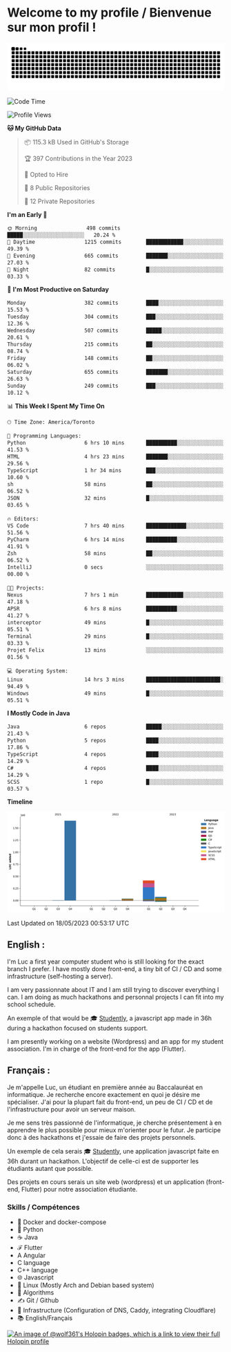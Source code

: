 # Welcome to my profile / Bienvenue sur mon profil !

![snake gif](https://github.com/wolf-361/wolf-361/blob/output/github-contribution-grid-snake.svg)

<!--START_SECTION:waka-->
![Code Time](http://img.shields.io/badge/Code%20Time-93%20hrs%2058%20mins-blue)

![Profile Views](http://img.shields.io/badge/Profile%20Views-0-blue)

**🐱 My GitHub Data** 

> 📦 115.3 kB Used in GitHub's Storage 
 > 
> 🏆 397 Contributions in the Year 2023
 > 
> 💼 Opted to Hire
 > 
> 📜 8 Public Repositories 
 > 
> 🔑 12 Private Repositories 
 > 
**I'm an Early 🐤** 

```text
🌞 Morning                498 commits         █████░░░░░░░░░░░░░░░░░░░░   20.24 % 
🌆 Daytime                1215 commits        ████████████░░░░░░░░░░░░░   49.39 % 
🌃 Evening                665 commits         ███████░░░░░░░░░░░░░░░░░░   27.03 % 
🌙 Night                  82 commits          █░░░░░░░░░░░░░░░░░░░░░░░░   03.33 % 
```
📅 **I'm Most Productive on Saturday** 

```text
Monday                   382 commits         ████░░░░░░░░░░░░░░░░░░░░░   15.53 % 
Tuesday                  304 commits         ███░░░░░░░░░░░░░░░░░░░░░░   12.36 % 
Wednesday                507 commits         █████░░░░░░░░░░░░░░░░░░░░   20.61 % 
Thursday                 215 commits         ██░░░░░░░░░░░░░░░░░░░░░░░   08.74 % 
Friday                   148 commits         ██░░░░░░░░░░░░░░░░░░░░░░░   06.02 % 
Saturday                 655 commits         ███████░░░░░░░░░░░░░░░░░░   26.63 % 
Sunday                   249 commits         ███░░░░░░░░░░░░░░░░░░░░░░   10.12 % 
```


📊 **This Week I Spent My Time On** 

```text
🕑︎ Time Zone: America/Toronto

💬 Programming Languages: 
Python                   6 hrs 10 mins       ██████████░░░░░░░░░░░░░░░   41.53 % 
HTML                     4 hrs 23 mins       ███████░░░░░░░░░░░░░░░░░░   29.56 % 
TypeScript               1 hr 34 mins        ███░░░░░░░░░░░░░░░░░░░░░░   10.60 % 
sh                       58 mins             ██░░░░░░░░░░░░░░░░░░░░░░░   06.52 % 
JSON                     32 mins             █░░░░░░░░░░░░░░░░░░░░░░░░   03.65 % 

🔥 Editors: 
VS Code                  7 hrs 40 mins       █████████████░░░░░░░░░░░░   51.56 % 
PyCharm                  6 hrs 14 mins       ██████████░░░░░░░░░░░░░░░   41.91 % 
Zsh                      58 mins             ██░░░░░░░░░░░░░░░░░░░░░░░   06.52 % 
IntelliJ                 0 secs              ░░░░░░░░░░░░░░░░░░░░░░░░░   00.00 % 

🐱‍💻 Projects: 
Nexus                    7 hrs 1 min         ████████████░░░░░░░░░░░░░   47.18 % 
APSR                     6 hrs 8 mins        ██████████░░░░░░░░░░░░░░░   41.27 % 
interceptor              49 mins             █░░░░░░░░░░░░░░░░░░░░░░░░   05.51 % 
Terminal                 29 mins             █░░░░░░░░░░░░░░░░░░░░░░░░   03.33 % 
Projet Felix             13 mins             ░░░░░░░░░░░░░░░░░░░░░░░░░   01.56 % 

💻 Operating System: 
Linux                    14 hrs 3 mins       ████████████████████████░   94.49 % 
Windows                  49 mins             █░░░░░░░░░░░░░░░░░░░░░░░░   05.51 % 
```

**I Mostly Code in Java** 

```text
Java                     6 repos             █████░░░░░░░░░░░░░░░░░░░░   21.43 % 
Python                   5 repos             ████░░░░░░░░░░░░░░░░░░░░░   17.86 % 
TypeScript               4 repos             ████░░░░░░░░░░░░░░░░░░░░░   14.29 % 
C#                       4 repos             ████░░░░░░░░░░░░░░░░░░░░░   14.29 % 
SCSS                     1 repo              █░░░░░░░░░░░░░░░░░░░░░░░░   03.57 % 
```



**Timeline**

![Lines of Code chart](https://raw.githubusercontent.com/wolf-361/wolf-361/main/assets/bar_graph.png)


 Last Updated on 18/05/2023 00:53:17 UTC
<!--END_SECTION:waka-->

## English : 

I'm Luc a first year computer student who is still looking for the exact branch I prefer. I have mostly done front-end, a tiny bit of CI / CD and some infrastructure (self-hosting a server).

I am very passionnate about IT and I am still trying to discover everything I can. I am doing as much hackathons and personnal projects I can fit into my school schedule.

An exemple of that would be 🎓 [Studently](https://github.com/wolf-361/Studently-CodeJam12), a javascript app made in 36h during a hackathon focused on students support.

I am presently working on a website (Wordpress) and an app for my student association. I'm in charge of the front-end for the app (Flutter).

## Français :

Je m'appelle Luc, un étudiant en première année au Baccalauréat en informatique. Je recherche encore exactement en quoi je désire me spécialiser. J'ai pour la plupart fait du front-end, un peu de CI / CD et de l'infrastructure pour avoir un serveur maison.

Je me sens très passionné de l'informatique, je cherche présentement à en apprendre le plus possible pour mieux m'orienter pour le futur. Je participe donc à des hackathons et j'essaie de faire des projets personnels.

Un exemple de cela serais 🎓 [Studently](https://github.com/wolf-361/Studently-CodeJam12), une application javascript faite en 36h durant un hackathon. L'objectif de celle-ci est de supporter les étudiants autant que possible.

Des projets en cours serais un site web (wordpress) et un application (front-end, Flutter) pour notre association étudiante.

###  Skills / Compétences

* 🐋 Docker and docker-compose
* 🐍 Python
* ☕ Java
* ℱ Flutter
* A Angular
* C language
* C++ language
* 🌐 Javascript
* 🐧 Linux (Mostly Arch and Debian based system)
* 🧩 Algorithms
* ✍️ Git / Github
* 📜 Infrastructure (Configuration of DNS, Caddy, integrating Cloudflare)
* 📚 English/Français

[![An image of @wolf361's Holopin badges, which is a link to view their full Holopin profile](https://holopin.me/wolf361)](https://holopin.io/@wolf361)



